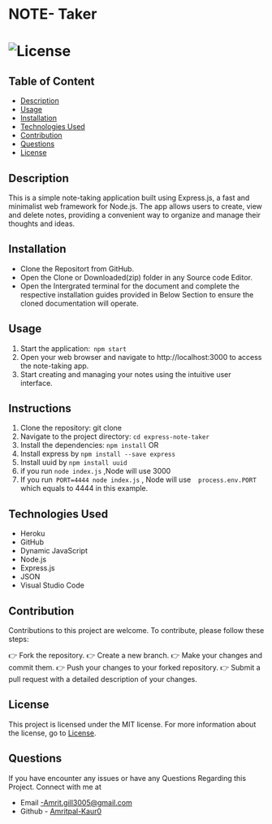 #  NOTE- Taker


# ![License](https://img.shields.io/badge/license-MIT-Orange)

## Table of Content
 - [Description](#description)
 - [Usage](#usage)
 - [Installation](#installation)
 - [Technologies Used](#technologies-used)
 - [Contribution](#contribution)
 - [Questions](#questions)
 - [License](#license)

## Description
This is a simple note-taking application built using Express.js, a fast and minimalist web framework for Node.js. The app allows users to create, view and delete notes, providing a convenient way to organize and manage their thoughts and ideas.

## Installation
* Clone the Repositort from GitHub.
* Open the Clone or Downloaded(zip) folder in any Source code Editor.
* Open the Intergrated terminal for the document and complete the respective installation guides provided  in Below Section to ensure the cloned documentation will operate.

## Usage
 1. Start the application:` npm start`
 2. Open your web browser and navigate to http://localhost:3000 to access the note-taking app.
 3. Start creating and managing your notes using the intuitive user interface.

## Instructions
1. Clone the repository: git clone <repository-url>
2. Navigate to the project directory: `cd express-note-taker`
3. Install the dependencies: `npm install`  OR
4. Install express by `npm install --save express` 
5.  Install uuid by `npm install uuid`
6. if you run `node index.js` ,Node will use 3000
7. If you run` PORT=4444 node index.js` , Node will use`  process.env.PORT` which equals to 4444 in this example. 


## Technologies Used
* Heroku
* GitHub
* Dynamic JavaScript 
* Node.js 
* Express.js
* JSON 
* Visual Studio Code

## Contribution
 Contributions to this project are welcome. To contribute, please follow these steps:

 👉 Fork the repository.
 👉 Create a new branch.
 👉 Make your changes and commit them.
 👉 Push your changes to your forked repository.
 👉 Submit a pull request with a detailed description of your changes.

## License
  This project is licensed under the MIT license. For more information about the license, go to [License](https://choosealicense.com/licenses/mit/).

## Questions
 If you have encounter any issues or have any Questions Regarding this Project. Connect with me at

- Email -Amrit.gill3005@gmail.com 
- Github - [Amritpal-Kaur0](https://github.com/Amritpal-Kaur0) 

